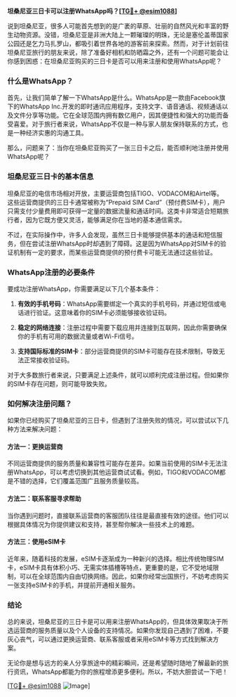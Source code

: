 **坦桑尼亚三日卡可以注册WhatsApp吗？[[TG💪+ @esim1088](https://t.me/s/esim1088)]**

说到坦桑尼亚，很多人可能首先想到的是广袤的草原、壮丽的自然风光和丰富的野生动物资源。没错，坦桑尼亚是非洲大陆上一颗璀璨的明珠，无论是塞伦盖蒂国家公园还是乞力马扎罗山，都吸引着世界各地的游客前来探索。然而，对于计划前往坦桑尼亚旅行的朋友来说，除了准备好相机和防晒霜之外，还有一个问题可能会让你感到困惑：在坦桑尼亚购买的三日卡是否可以用来注册和使用WhatsApp呢？

### 什么是WhatsApp？

首先，让我们简单了解一下WhatsApp是什么。WhatsApp是一款由Facebook旗下的WhatsApp Inc.开发的即时通讯应用程序，支持文字、语音通话、视频通话以及文件分享等功能。它在全球范围内拥有数亿用户，因其便捷性和强大的功能而备受喜爱。对于旅行者来说，WhatsApp不仅是一种与家人朋友保持联系的方式，也是一种经济实惠的沟通工具。

那么，问题来了：当你在坦桑尼亚购买了一张三日卡之后，能否顺利地注册并使用WhatsApp呢？

### 坦桑尼亚三日卡的基本信息

坦桑尼亚的电信市场相对开放，主要运营商包括TIGO、VODACOM和Airtel等。这些运营商提供的三日卡通常被称为“Prepaid SIM Card”（预付费SIM卡），用户只需支付少量费用即可获得一定量的数据流量和通话时间。这类卡非常适合短期旅行者，因为它既方便又灵活，能够满足你在当地的基本通信需求。

不过，在实际操作中，许多人会发现，虽然三日卡能够提供基本的通话和短信服务，但在尝试注册WhatsApp时却遇到了障碍。这是因为WhatsApp对SIM卡的验证机制有一定的要求，而某些运营商提供的预付费卡可能无法通过这些验证。

### WhatsApp注册的必要条件

要成功注册WhatsApp，你需要满足以下几个基本条件：

1. **有效的手机号码**：WhatsApp需要绑定一个真实的手机号码，并通过短信或电话进行验证。这意味着你的SIM卡必须能够接收验证码。
   
2. **稳定的网络连接**：注册过程中需要下载应用并连接到互联网，因此你需要确保你的手机有可用的数据流量或者Wi-Fi信号。

3. **支持国际标准的SIM卡**：部分运营商提供的SIM卡可能存在技术限制，导致无法正常接收验证码。

对于大多数旅行者来说，只要满足上述条件，就可以顺利完成注册过程。但如果你的SIM卡存在问题，则可能导致失败。

### 如何解决注册问题？

如果你已经购买了坦桑尼亚的三日卡，但遇到了注册失败的情况，可以尝试以下几种方法来解决问题：

#### 方法一：更换运营商
不同运营商提供的服务质量和兼容性可能存在差异。如果当前使用的SIM卡无法注册WhatsApp，可以考虑切换到其他运营商试试看。例如，TIGO和VODACOM都是不错的选择，它们覆盖范围广且服务质量较高。

#### 方法二：联系客服寻求帮助
当你遇到问题时，直接联系运营商的客服团队往往是最直接有效的途径。他们可以根据具体情况为你提供建议和支持，甚至帮你解决一些技术上的难题。

#### 方法三：使用eSIM卡
近年来，随着科技的发展，eSIM卡逐渐成为一种新兴的选择。相比传统物理SIM卡，eSIM卡具有体积小巧、无需实体插槽等特点，更重要的是，它不受地域限制，可以在全球范围内自由切换网络。因此，如果你经常出国旅行，不妨考虑购买一张支持eSIM卡的手机，并提前开通相关服务。

### 结论

总的来说，坦桑尼亚的三日卡是可以用来注册WhatsApp的，但具体效果取决于所选运营商的服务质量以及个人设备的支持情况。如果你发现自己遇到了困难，不要灰心丧气，可以通过更换运营商、联系客服或者采用eSIM卡等方式找到解决方案。

无论你是想与远方的亲人分享旅途中的精彩瞬间，还是希望随时随地了解最新的旅行资讯，WhatsApp都能为你的旅程增添更多便利。所以，不妨大胆尝试一下吧！

[[TG💪+ @esim1088](https://t.me/s/esim1088) ![Image](https://i.postimg.cc/4NQfJmqS/Snipaste-2025-05-13-00-14-12.png)]